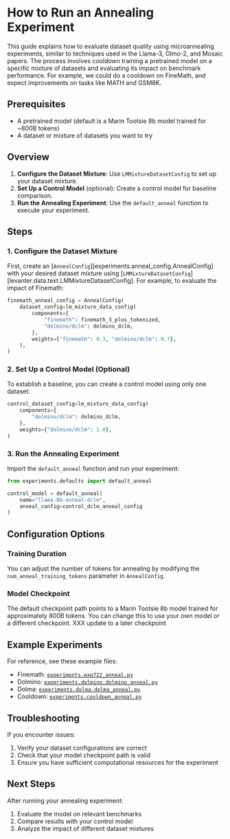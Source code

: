 # How to Run an Annealing Experiment

This guide explains how to evaluate dataset quality using microannealing experiments, similar to techniques used in the Llama-3, Olmo-2, and Mosaic papers.
The process involves cooldown training a pretrained model on a specific mixture of datasets and evaluating its impact on benchmark performance.
For example, we could do a cooldown on FineMath, and expect improvements on tasks like MATH and GSM8K.

## Prerequisites

- A pretrained model (default is a Marin Tootsie 8b model trained for ~800B tokens)
- A dataset or mixture of datasets you want to try

## Overview

1. **Configure the Dataset Mixture**: Use `LMMixtureDatasetConfig` to set up your dataset mixture.
2. **Set Up a Control Model** (optional): Create a control model for baseline comparison.
3. **Run the Annealing Experiment**: Use the `default_anneal` function to execute your experiment.

## Steps

### 1. Configure the Dataset Mixture

First, create an [`AnnealConfig`][experiments.anneal_config.AnnealConfig] with your desired dataset mixture
using [`LMMixtureDatasetConfig`][levanter.data.text.LMMixtureDatasetConfig].
For example, to evaluate the impact of Finemath:

```python
finemath_anneal_config = AnnealConfig(
    dataset_config=lm_mixture_data_config(
        components={
            "finemath": finemath_3_plus_tokenized,
            "dolmino/dclm": dolmino_dclm,
        },
        weights={"finemath": 0.3, "dolmino/dclm": 0.7},
    ),
)
```

### 2. Set Up a Control Model (Optional)

To establish a baseline, you can create a control model using only one dataset:

```python
control_dataset_config=lm_mixture_data_config(
    components={
        "dolmino/dclm": dolmino_dclm,
    },
    weights={"dolmino/dclm": 1.0},
)
```

### 3. Run the Annealing Experiment

Import the `default_anneal` function and run your experiment:

```python
from experiments.defaults import default_anneal

control_model = default_anneal(
    name="llama-8b-anneal-dclm",
    anneal_config=control_dclm_anneal_config
)
```

## Configuration Options

### Training Duration

You can adjust the number of tokens for annealing by modifying the `num_anneal_training_tokens` parameter in `AnnealConfig`.

### Model Checkpoint

The default checkpoint path points to a Marin Tootsie 8b model trained for approximately 800B tokens.
You can change this to use your own model or a different checkpoint. XXX update to a later checkpoint

## Example Experiments

For reference, see these example files:

- Finemath: [`experiments.exp722_anneal.py`](https://github.com/marin-community/marin/blob/main/experiments/exp722_anneal.py)
- Dolmino: [`experiments.dolmino.dolmino_anneal.py`](https://github.com/marin-community/marin/blob/main/experiments/dolmino/dolmino_anneal.py)
- Dolma: [`experiments.dolma.dolma_anneal.py`](https://github.com/marin-community/marin/blob/main/experiments/dolma/dolma_anneal.py)
- Cooldown: [`experiments.cooldown_anneal.py`](https://github.com/marin-community/marin/blob/main/experiments/cooldown_anneal.py)


## Troubleshooting

If you encounter issues:

1. Verify your dataset configurations are correct
2. Check that your model checkpoint path is valid
3. Ensure you have sufficient computational resources for the experiment

## Next Steps

After running your annealing experiment:

1. Evaluate the model on relevant benchmarks
2. Compare results with your control model
3. Analyze the impact of different dataset mixtures
